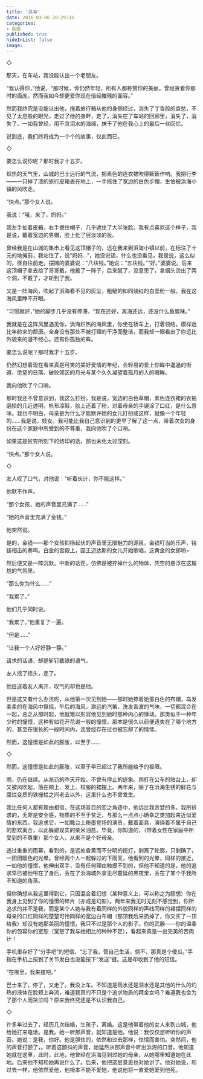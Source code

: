 ```yaml
---
title: '滨海'
date: 2016-03-06 20:29:33
categories:
- 杂感
published: true
hideInList: false
image: 
---
```

◇

那天，在车站，我没能认出一个老朋友。

“我认得你，”他说，“那时候，你仍然年轻，所有人都称赞你的美丽。曾经贪看你那时的面庞，然而我如今却更爱你现在倍经摧残的面容。”

然而我终究是没能认出他，拖着旅行箱从他的身侧经过，消失了丁香般的哀愁，不见了太息般的眼光，走过了他的身畔，走了，消失在了车站的回廊里，消失了，消失了。一如我曾经，用不含泪水的海绵，抹干了他在我心上的最后一丝回忆。

说到底，我们终将成为一个个的故事，仅此而已。

◇

要怎么说你呢？那时我才十五岁。

炽热的天气里，山城的巴士远行的气流，把素色的连衣裙吹得簌簌作响。我把行李——一只掉了漆的旅行皮箱丢在地上，一手捺住了宽边的白色步帽，生怕被浜海小镇的风吹走。

“快点。”那个女人说。

我说：“哦，来了，妈妈。”

我左手扯着皮箱，右手摁住帽子，几乎遮住了大半张脸。我有点喜欢这个样子，我是说，戴着宽边的男帽，脸上化了层淡淡的妆。

曾经我是在山城的集市上看见这顶帽子的，远在我来到浜海小镇以前，在标注了十元的地摊前，我站住了，说“妈妈…”，她没说话，什么也没看见，我是说，这么似的，径自往前走。摆摊的婆婆说：“八块钱。”她说：“五块钱。”“好。”婆婆说。后来这顶帽子拿去给了哥哥戴，他戴了一阵子，后来腻了，没意思了，拿烟头烫出了两个洞，不戴了，才轮到了我。

又是一阵海风，吹起了浜海看不见的灰尘，粗糙的如同烧红的白垩粉一般。我在这海风里睁不开眼。

“习惯就好，”她的脚步几乎没有停滞，“现在还好，离海还远，还没什么鱼腥味。”

我就是在这阵风里遇见你，浜海炽热的海风里，你坐在轿车上，打着领结，模样远比年龄来的颓唐。全身没有那处不被打理的干净而整洁，而我却一眼看出了你远比外貌来的漫不经心。还有你孤独的眸。

要怎么说呢？那时我才十五岁。

仍然幻想着现在看来真是可笑的美好爱情的年纪，会轻易的爱上你眸中邋遢的街道、绝望的日落、破败郊区的月光与某个久久凝望着孤月的人的眼眸。

我向他吹了个口哨。

那时我还不曾意识到，我这么打扮，我是说，宽边的白色草帽，素色连衣裙的衣袖磨损的几近透明，帆布凉鞋，脸上还着了粉，对着母亲的手镜涂了口红，是什么意味。我也不明白，母亲是为什么才能默许她的女儿打扮成这样，就像一个年轻的……我是说，妓女。我可能比我自己意识到的更早了解了这一点，带着次女的身份在这个家庭中所受到的不尊重，我向他吹了个口哨。

如果这是贫穷所刻下的烙印的话，那也未免太过深刻。

 “快点。”那个女人说。

◇

友人叹了口气，对他说：“听着伙计，你不能这样。”

他默不作声。

“那个女孩，她的声音里充满了……”

“她的声音里充满了金钱。”

他突然说。

是的，金钱——那个女孩抑扬起伏的声音里无限魅力的源泉，金钱叮当的乐声，铙钹相击的奏鸣。白金的宫殿上，国王迈达斯的女儿开始歌唱，这黄金的女郎哟~

然后便又是一阵沉默。中断的话茬，仿佛是被拧掉什么的物体，凭空的悬浮在这尴尬的气氛里。

“那么你为什么……”

“我累了。”

他们几乎同时说。

“我累了。”他重复了一遍。

“但是……”

“让我一个人好好静一静。”

请求的话语，却是斩钉截铁的语气。

友人摇了摇头，走了。

他目送着友人离开，叹气的却也是他。

但是这又有什么办法呢，从他第一次见到她——那时她捺着她那白色的布帽，乌发柔柔的在海风中飘摇，午后的海风，渺远的汽笛，洗发香波的气味，一切都混合在一起，总之从那时起，他就难以形容他见到她时那种内心的悸动。那类似于一种年少时的憧憬，这种有如花开花谢一般的憧憬，那本是很久以前便遗失在了哪个地方的，甚至在很长的一段时间内，连曾经存在过也被忘却了的情愫。

然而，这憧憬是如此的膨胀，以至于……

◇

然而，这憧憬是如此的膨胀，以至于早已超过了我所能给予的极限。

雨，仍在继续。从淅沥的昨天开始，不曾有停止的迹象。雨打在公车的站台上，却又被风吹起，落在颊上、发上、校服的裙摆上。两年来，除了在浜海生锈的鲜花与腐烂变质的铁栅栏之间老去以外，这里什么也不曾发生。

我比任何人都有理由相信，在这场盲目的恋之角逐中，他远比我贪婪的多。我所祈求的，无非是安全感，物质的不至于贫乏，与那么一点点小确幸之类加起来近似爱情的东西。我追求它，一如舞台上粉墨登场的演员，戴着面具，演绎着不属于自己的悲欢离合，以此躲避现实的柴米油盐。毕竟，你知道的，（带着女性在家庭中所受到的不尊重）那个女人，从来不是个好母亲。

透过重重的雨幕，看到的，是远处昏黄而不分明的街灯，剥离了轮廓，只剩确了，一团团暖色的光晕。曾经两个人一起躲过的下雨天，他看到的光晕，同样的接近，一如他的憧憬，他伸出双手，没有任何理由触摸不到的，但他不知道的是，他的追求早已被他甩在了身后，丢在了浜海城外拿无尽蔓延的黑夜里，丢在了某个于我所不知道的角落。

但你确想从我这里得到它，只因混合着幻想（某种意义上，可以称之为臆想）你在我身上见到了你的憧憬的碎片（亦或是幻影）。两年来我无时无刻不感觉到，你所追求的并不是我，而是某个人她与我有着同样的外貌同样的声线同样的裙摆同样的母亲的口红同样的楚楚可怜同样的宽边白布帽（那顶我后来扔掉了，你又买了一顶给我）却没有她那美丽的憧憬，我只不过是那个人的影子。你的武器——你的温柔你的包容你的宽恕（宽恕了我与她相比的种种不足），看起来真是一出完美的苦肉计！

手机里存好了“分手吧”的短信，“忘了我，管自己生活，倘不，那真是个傻瓜。”手指在手机上按到了关节发白也没能按下“发送”键。这是却收到了他的短信。

“在哪里，我来接吧。”

巴士来了，停了，又走了。我没上车。不知道是雨水还是泪水还是其他的什么的灼热的液体在脸颊上奔流，难道我真的不只是个追求物质的拜金女吗？难道我也会为了那个人而哭泣吗？原来我终究还是不认识我自己。

◇

许多年过去了，经历几次结婚，生孩子，离婚。这是他带着他的女人来到山城，他给她打来电话。是我。她一听那声音，就知道是他。他说：我仅仅想听听你的声音。她说：是我，你好。他是胆怯的，依然和过去那样，怯懦而害怕。突然间，他的声音打颤了，。听着这颤抖的声音，她猛然从那声音中听出浜海的口音。他知道她就在这里，此时，此地，他曾经在浜海见到过她的母亲，从她哪里知道她在此地。后来他不知和她再说什么了。后来，他把这层意思也对她讲了。他对她说，和过去一样，他依然爱他，他根本不能不爱她，他说他将一直爱她爱到他死。

